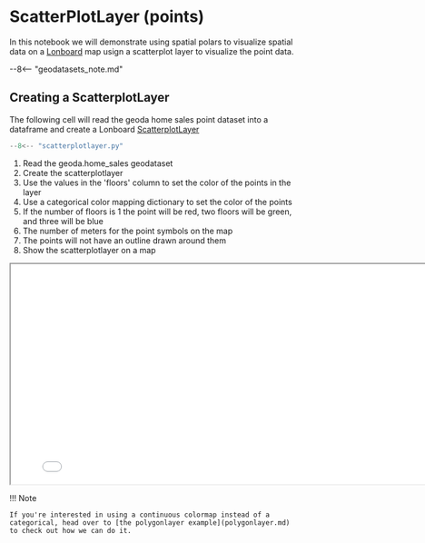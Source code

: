 # ScatterPlotLayer (points)

In this notebook we will demonstrate using spatial polars to visualize spatial data on a [Lonboard](https://developmentseed.org/lonboard/latest/) map usign a scatterplot layer to visualize the point data.

--8<-- "geodatasets_note.md"

## Creating a ScatterplotLayer

The following cell will read the geoda home sales point dataset into a dataframe and create a Lonboard [ScatterplotLayer](https://developmentseed.org/lonboard/latest/api/layers/scatterplot-layer/)

```py title="Creating a scatterplotlayer" hl_lines="7-13"
--8<-- "scatterplotlayer.py"
```

1. Read the geoda.home_sales geodataset
2. Create the scatterplotlayer
3. Use the values in the 'floors' column to set the color of the points in the layer
4. Use a categorical color mapping dictionary to set the color of the points
5. If the number of floors is 1 the point will be red, two floors will be green, and three will be blue
6. The number of meters for the point symbols on the map
7. The points will not have an outline drawn around them
8. Show the scatterplotlayer on a map

<div class="map">
  <iframe src="../scatterplotlayer.html" width="800" height="388"></iframe>
</div>

!!! Note
    
    If you're interested in using a continuous colormap instead of a categorical, head over to [the polygonlayer example](polygonlayer.md) to check out how we can do it.